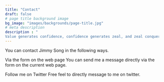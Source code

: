 ```yaml
---
title: "Contact"
draft: false
# page title background image
bg_image: "images/backgrounds/page-title.jpg"
# meta description
description : "
Value generates confidence, confidence generates zeal, and zeal conquers the world."
---
```


You can contact Jimmy Song in the following ways.

Via the form on the web page
You can send me a message directly via the form on the current web page.

Follow me on Twitter
Free feel to directly message to me on twitter.